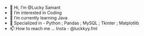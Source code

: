 - 👋 Hi, I’m @Lucky Samant
- 👀 I’m interested in Coding
- 🌱 I’m currently learning Java
- 💞️ Specialized in - Python ; Pandas ; MySQL ; Tkinter ; Matplotlib
- 📫 How to reach me ... Insta - @luckkyy.fml

<!---
Uchiha-TOb1/Uchiha-TOb1 is a ✨ special ✨ repository because its `README.md` (this file) appears on your GitHub profile.
You can click the Preview link to take a look at your changes.
--->
